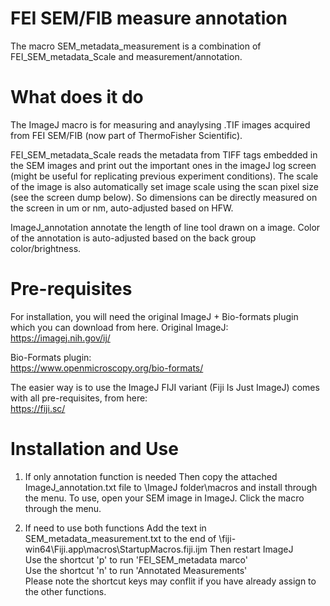 # FEI SEM/FIB measure annotation
The macro SEM_metadata_measurement is a combination of FEI_SEM_metadata_Scale and measurement/annotation.

# What does it do
The ImageJ macro is for measuring and anaylysing .TIF images acquired from FEI SEM/FIB (now part of ThermoFisher Scientific).   

FEI_SEM_metadata_Scale reads the metadata from TIFF tags embedded in the SEM images and print out the important ones in the imageJ log screen (might be useful for replicating previous experiment conditions). The scale of the image is also automatically set image scale using the scan pixel size (see the screen dump below). So dimensions can be directly measured on the screen in um or nm, auto-adjusted based on HFW. 

ImageJ_annotation annotate the length of line tool drawn on a image. Color of the annotation is auto-adjusted based on the back group color/brightness.

# Pre-requisites
For installation, you will need the original ImageJ + Bio-formats plugin which you can download from here. 
Original ImageJ:<br/>
https://imagej.nih.gov/ij/

Bio-Formats plugin:<br/>
https://www.openmicroscopy.org/bio-formats/

The easier way is to use the ImageJ FIJI variant (Fiji Is Just ImageJ) comes with all pre-requisites, from here:<br/>
https://fiji.sc/

# Installation and Use
1. If only annotation function is needed
Then copy the attached ImageJ_annotation.txt file to \ImageJ folder\macros and install through the menu. 
To use, open your SEM image in ImageJ. Click the macro through the menu.

2. If need to use both functions 
Add the text in SEM_metadata_measurement.txt to the end of \fiji-win64\Fiji.app\macros\StartupMacros.fiji.ijm
Then restart ImageJ  
Use the shortcut 'p' to run 'FEI_SEM_metadata marco'  
Use the shortcut 'n' to run 'Annotated Measurements'  
Please note the shortcut keys may conflit if you have already assign to the other functions.
